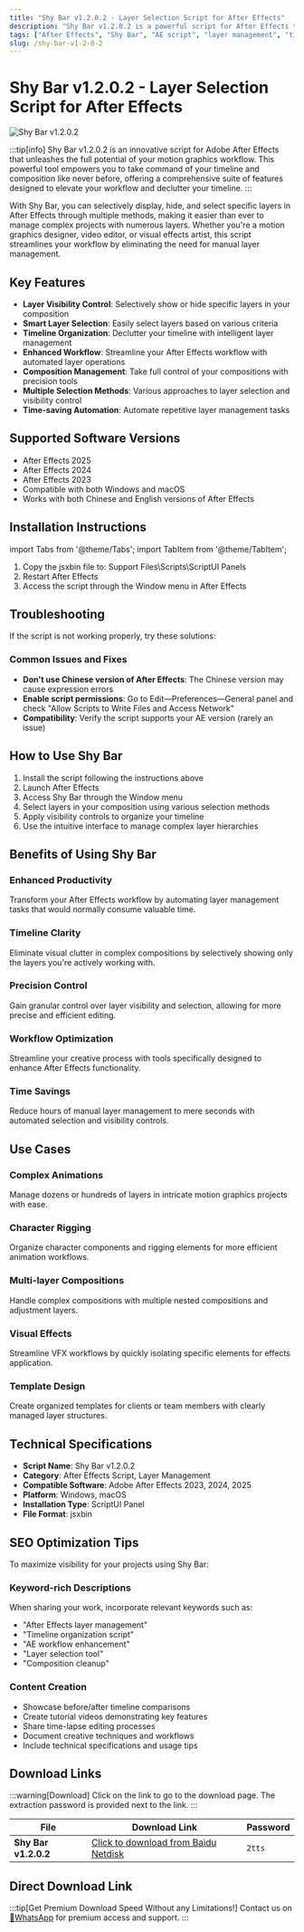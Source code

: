 ```yaml
---
title: "Shy Bar v1.2.0.2 - Layer Selection Script for After Effects"
description: "Shy Bar v1.2.0.2 is a powerful script for After Effects that allows you to selectively display, hide, and select specific layers in multiple ways. Take command of your timeline and composition like never before."
tags: ["After Effects", "Shy Bar", "AE script", "layer management", "timeline control", "composition tools", "workflow enhancement"]
slug: /shy-bar-v1-2-0-2
---
```


<!--Above is frontmatter Part-generate depend on content meet Google Seo, you need to balance automation efficiency with Google’s core ranking factors—especially E-E-A-T (Experience, Expertise, Authoritativeness, Trustworthiness), -->

<!--First Part-This is Title -->
# Shy Bar v1.2.0.2 - Layer Selection Script for After Effects

<!--Second Part-This is First Banner -->
![Shy Bar v1.2.0.2](https://www.gfxcamp.com/wp-content/uploads/2025/08/Shy-Bar.jpg)

:::tip[info]
Shy Bar v1.2.0.2 is an innovative script for Adobe After Effects that unleashes the full potential of your motion graphics workflow. This powerful tool empowers you to take command of your timeline and composition like never before, offering a comprehensive suite of features designed to elevate your workflow and declutter your timeline.
:::

With Shy Bar, you can selectively display, hide, and select specific layers in After Effects through multiple methods, making it easier than ever to manage complex projects with numerous layers. Whether you're a motion graphics designer, video editor, or visual effects artist, this script streamlines your workflow by eliminating the need for manual layer management.

## Key Features

- **Layer Visibility Control**: Selectively show or hide specific layers in your composition
- **Smart Layer Selection**: Easily select layers based on various criteria
- **Timeline Organization**: Declutter your timeline with intelligent layer management
- **Enhanced Workflow**: Streamline your After Effects workflow with automated layer operations
- **Composition Management**: Take full control of your compositions with precision tools
- **Multiple Selection Methods**: Various approaches to layer selection and visibility control
- **Time-saving Automation**: Automate repetitive layer management tasks

## Supported Software Versions

- After Effects 2025
- After Effects 2024
- After Effects 2023
- Compatible with both Windows and macOS
- Works with both Chinese and English versions of After Effects

## Installation Instructions

import Tabs from '@theme/Tabs';
import TabItem from '@theme/TabItem';

<Tabs>
  <TabItem value="installation" label="Installation Steps" default>
    <ol>
      <li>Copy the jsxbin file to: Support Files\Scripts\ScriptUI Panels</li>
      <li>Restart After Effects</li>
      <li>Access the script through the Window menu in After Effects</li>
    </ol>
  </TabItem>
</Tabs>

## Troubleshooting

If the script is not working properly, try these solutions:

### Common Issues and Fixes
- **Don't use Chinese version of After Effects**: The Chinese version may cause expression errors
- **Enable script permissions**: Go to Edit—Preferences—General panel and check "Allow Scripts to Write Files and Access Network"
- **Compatibility**: Verify the script supports your AE version (rarely an issue)

## How to Use Shy Bar

1. Install the script following the instructions above
2. Launch After Effects
3. Access Shy Bar through the Window menu
4. Select layers in your composition using various selection methods
5. Apply visibility controls to organize your timeline
6. Use the intuitive interface to manage complex layer hierarchies

## Benefits of Using Shy Bar

### Enhanced Productivity
Transform your After Effects workflow by automating layer management tasks that would normally consume valuable time.

### Timeline Clarity
Eliminate visual clutter in complex compositions by selectively showing only the layers you're actively working with.

### Precision Control
Gain granular control over layer visibility and selection, allowing for more precise and efficient editing.

### Workflow Optimization
Streamline your creative process with tools specifically designed to enhance After Effects functionality.

### Time Savings
Reduce hours of manual layer management to mere seconds with automated selection and visibility controls.

## Use Cases

### Complex Animations
Manage dozens or hundreds of layers in intricate motion graphics projects with ease.

### Character Rigging
Organize character components and rigging elements for more efficient animation workflows.

### Multi-layer Compositions
Handle complex compositions with multiple nested compositions and adjustment layers.

### Visual Effects
Streamline VFX workflows by quickly isolating specific elements for effects application.

### Template Design
Create organized templates for clients or team members with clearly managed layer structures.

## Technical Specifications

- **Script Name**: Shy Bar v1.2.0.2
- **Category**: After Effects Script, Layer Management
- **Compatible Software**: Adobe After Effects 2023, 2024, 2025
- **Platform**: Windows, macOS
- **Installation Type**: ScriptUI Panel
- **File Format**: jsxbin

## SEO Optimization Tips

To maximize visibility for your projects using Shy Bar:

### Keyword-rich Descriptions
When sharing your work, incorporate relevant keywords such as:
- "After Effects layer management"
- "Timeline organization script"
- "AE workflow enhancement"
- "Layer selection tool"
- "Composition cleanup"

### Content Creation
- Showcase before/after timeline comparisons
- Create tutorial videos demonstrating key features
- Share time-lapse editing processes
- Document creative techniques and workflows
- Include technical specifications and usage tips

<!-- The Last Part-Download -->
## Download Links
:::warning[Download]
Click on the link to go to the download page. The extraction password is provided next to the link.
:::

| File                       | Download Link                                                              | Password |
| -------------------------- | -------------------------------------------------------------------------- | -------- |
| **Shy Bar v1.2.0.2**       | [Click to download from Baidu Netdisk](https://pan.baidu.com/s/1TeRskGRirGWMuJ1N51pflw?pwd=2tts) | `2tts`   |

## Direct Download Link
:::tip[Get Premium Download Speed Without any Limitations!]
Contact us on [💬WhatsApp](https://wa.me/+8613237610083) for premium  access and support.
:::